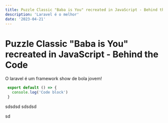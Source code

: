 ```yaml
---
title: Puzzle Classic "Baba is You" recreated in JavaScript - Behind the Code
description: 'Laravel é o melhor'
date: '2023-04-21'
---
```


# Puzzle Classic "Baba is You" recreated in JavaScript - Behind the Code
O laravel é um framework show de bola jovem!

 ```js [content/index.md]
  export default () => {
    console.log('Code block')
  }
  ```

sdsdsd
sdsdsd

sd
